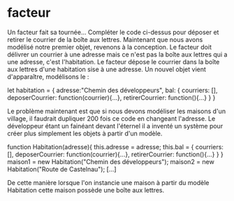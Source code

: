 # facteur
Un facteur fait sa tournée...
Compléter le code ci-dessus pour déposer et retirer le courrier de la boîte aux lettres. Maintenant que nous avons modélisé notre premier objet, revenons à la conception. Le facteur doit délivrer un courrier à une adresse mais ce n'est pas la boîte aux lettres qui a une adresse, c'est l'habitation. Le facteur dépose le courrier dans la boîte aux lettres d'une habitation sise à une adresse. Un nouvel objet vient d'apparaître, modélisons le :

let habitation = {
    adresse:"Chemin des développeurs",
    bal: {
        courriers: [],
        deposerCourrier: function(courrier){...},
        retirerCourrier: function(){...}
         }
}

Le problème maintenant est que si nous devons modéliser les maisons d'un village, il faudrait dupliquer 200 fois ce code en changeant l'adresse. Le développeur étant un fainéant devant l'éternel il a inventé un système pour créer plus simplement les objets à partir d'un modèle.

function Habitation(adresse){
    this.adresse = adresse;
    this.bal = {
        courriers: [],
        deposerCourrier: function(courrier){...},
        retirerCourrier: function(){...}
    }
}
maison1 = new Habitation("Chemin des développeurs");
maison2 = new Habitation("Route de Castelnau");
[...]

De cette manière lorsque l'on instancie une maison à partir du modèle Habitation cette maison possède une boîte aux lettres.
